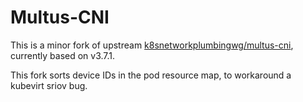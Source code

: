 # Multus-CNI

This is a minor fork of upstream [k8snetworkplumbingwg/multus-cni](https://github.com/k8snetworkplumbingwg/multus-cni), currently based on v3.7.1. 

This fork sorts device IDs in the pod resource map, to workaround a kubevirt sriov bug. 
